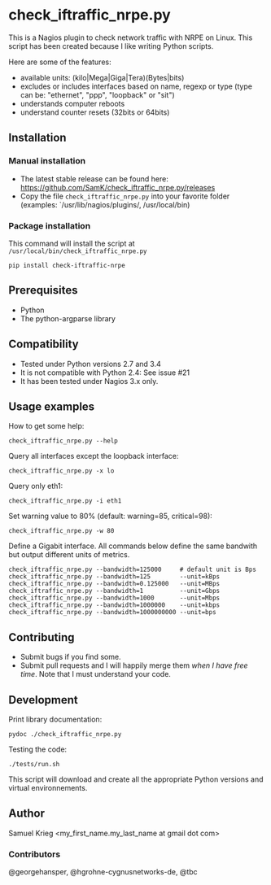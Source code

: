 # check_iftraffic_nrpe.py

This is a Nagios plugin to check network traffic with NRPE on Linux.
This script has been created because I like writing Python scripts.

Here are some of the features:

 * available units: (kilo|Mega|Giga|Tera)(Bytes|bits)
 * excludes or includes interfaces based on name, regexp or type (type can be: "ethernet", "ppp", "loopback" or "sit")
 * understands computer reboots
 * understand counter resets (32bits or 64bits)

## Installation

### Manual installation

* The latest stable release can be found here: https://github.com/SamK/check_iftraffic_nrpe.py/releases
* Copy the file `check_iftraffic_nrpe.py` into your favorite folder (examples: `/usr/lib/nagios/plugins/, /usr/local/bin)

### Package installation

This command will install the script at `/usr/local/bin/check_iftraffic_nrpe.py`

    pip install check-iftraffic-nrpe

## Prerequisites

* Python
* The python-argparse library

## Compatibility

* Tested under Python versions 2.7 and 3.4
* It is not compatible with Python 2.4: See issue #21
* It has been tested under Nagios 3.x only.

## Usage examples

How to get some help:

    check_iftraffic_nrpe.py --help

Query all interfaces except the loopback interface:

    check_iftraffic_nrpe.py -x lo

Query only eth1:

    check_iftraffic_nrpe.py -i eth1

Set warning value to 80% (default: warning=85, critical=98):

    check_iftraffic_nrpe.py -w 80

Define a Gigabit interface.
All commands below define the same bandwith but output different units of metrics.

    check_iftraffic_nrpe.py --bandwidth=125000     # default unit is Bps
    check_iftraffic_nrpe.py --bandwidth=125        --unit=kBps
    check_iftraffic_nrpe.py --bandwidth=0.125000   --unit=MBps
    check_iftraffic_nrpe.py --bandwidth=1          --unit=Gbps
    check_iftraffic_nrpe.py --bandwidth=1000       --unit=Mbps
    check_iftraffic_nrpe.py --bandwidth=1000000    --unit=kbps
    check_iftraffic_nrpe.py --bandwidth=1000000000 --unit=bps


## Contributing

* Submit bugs if you find some.
* Submit pull requests and I will happily merge them *when I have free time*.
Note that I must understand your code.

## Development

Print library documentation:

    pydoc ./check_iftraffic_nrpe.py

Testing the code:

    ./tests/run.sh

This script will download and create all the appropriate Python versions and virtual environnements.

## Author

Samuel Krieg <my_first_name.my_last_name at gmail dot com>

### Contributors

@georgehansper, @hgrohne-cygnusnetworks-de, @tbc

